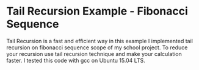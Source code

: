 # Tail Recursion Example - Fibonacci Sequence
Tail Recursion is a fast and efficient way in this example I implemented tail recursion on fibonacci sequence scope of my school project.
To reduce your recursion use tail recursion technique and make your calculation faster. I tested this code with gcc on Ubuntu 15.04 LTS.
